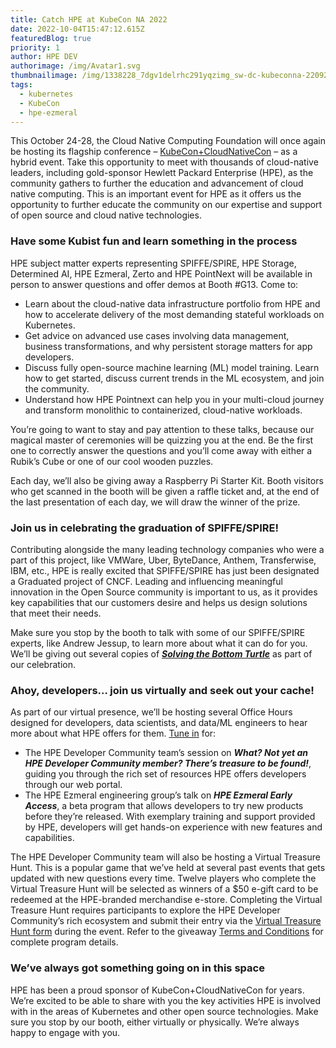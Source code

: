 ```yaml
---
title: Catch HPE at KubeCon NA 2022
date: 2022-10-04T15:47:12.615Z
featuredBlog: true
priority: 1
author: HPE DEV
authorimage: /img/Avatar1.svg
thumbnailimage: /img/1338228_7dgv1delrhc291yqzimg_sw-dc-kubeconna-220920-v1.jpg
tags:
  - kubernetes
  - KubeCon
  - hpe-ezmeral
---
```

This October 24-28, the Cloud Native Computing Foundation will once again be hosting its flagship conference – [KubeCon+CloudNativeCon](https://events.linuxfoundation.org/kubecon-cloudnativecon-north-america/) – as a hybrid event. Take this opportunity to meet with thousands of cloud-native leaders, including gold-sponsor Hewlett Packard Enterprise (HPE), as the community gathers to further the education and advancement of cloud native computing. This is an important event for HPE as it offers us the opportunity to further educate the community on our expertise and support of open source and cloud native technologies.

### Have some Kubist fun and learn something in the process

HPE subject matter experts representing SPIFFE/SPIRE, HPE Storage, Determined AI, HPE Ezmeral, Zerto and HPE PointNext will be available in person to answer questions and offer demos at Booth #G13. Come to:

* Learn about the cloud-native data infrastructure portfolio from HPE and how to accelerate delivery of the most demanding stateful workloads on Kubernetes.
* Get advice on advanced use cases involving data management, business transformations, and why persistent storage matters for app developers.
* Discuss fully open-source machine learning (ML) model training. Learn how to get started, discuss current trends in the ML ecosystem, and join the community.
* Understand how HPE Pointnext can help you in your multi-cloud journey and transform monolithic to containerized, cloud-native workloads.

You’re going to want to stay and pay attention to these talks, because our magical master of ceremonies will be quizzing you at the end. Be the first one to correctly answer the questions and you’ll come away with either a Rubik’s Cube or one of our cool wooden puzzles.

Each day, we’ll also be giving away a Raspberry Pi Starter Kit. Booth visitors who get scanned in the booth will be given a raffle ticket and, at the end of the last presentation of each day, we will draw the winner of the prize.

### Join us in celebrating the graduation of SPIFFE/SPIRE!

Contributing alongside the many leading technology companies who were a part of this project, like VMWare, Uber, ByteDance, Anthem, Transferwise, IBM, etc., HPE is really excited that SPIFFE/SPIRE has just been designated a Graduated project of CNCF. Leading and influencing meaningful innovation in the Open Source community is important to us, as it provides key capabilities that our customers desire and helps us design solutions that meet their needs.

Make sure you stop by the booth to talk with some of our SPIFFE/SPIRE experts, like Andrew Jessup, to learn more about what it can do for you. We’ll be giving out several copies of ***[Solving the Bottom Turtle](https://thebottomturtle.io/Solving-the-bottom-turtle-SPIFFE-SPIRE-Book.pdf)*** as part of our celebration.

### Ahoy, developers… join us virtually and seek out your cache!

As part of our virtual presence, we’ll be hosting several Office Hours designed for developers, data scientists, and data/ML engineers to hear more about what HPE offers for them. [Tune in](https://kubecon-cloudnativecon-na.com/virtual-exhibitor/?v4b4342b0f72f3260e37d74de68eab433fee0c641d933e76d52be7eb34b211371656f07b5a54b2e522db3ac7b27c7d555=068E4EDFD2D581C2C838CEEFD5F655754F523A6864305A1184BF01DD527B60FB0740D3F17B594A1732C891BBBA3213A8) for:

* The HPE Developer Community team’s session on ***What? Not yet an HPE Developer Community member? There’s treasure to be found!***, guiding you through the rich set of resources HPE offers developers through our web portal.
* The HPE Ezmeral engineering group’s talk on ***HPE Ezmeral Early Access***, a beta program that allows developers to try new products before they’re released. With exemplary training and support provided by HPE, developers will get hands-on experience with new features and capabilities.

The HPE Developer Community team will also be hosting a Virtual Treasure Hunt. This is a popular game that we’ve held at several past events that gets updated with new questions every time. Twelve players who complete the Virtual Treasure Hunt will be selected as winners of a $50 e-gift card to be redeemed at the HPE-branded merchandise e-store. Completing the Virtual Treasure Hunt requires participants to explore the HPE Developer Community’s rich ecosystem and submit their entry via the [Virtual Treasure Hunt form](https://bit.ly/kubecon-na-2022-hpedev-treasure-hunt) during the event. Refer to the giveaway [Terms and Conditions](https://developer.hpe.com/hackshack/treasurehunt-terms-conditions/) for complete program details.

### We’ve always got something going on in this space

HPE has been a proud sponsor of KubeCon+CloudNativeCon for years. We’re excited to be able to share with you the key activities HPE is involved with in the areas of Kubernetes and other open source technologies. Make sure you stop by our booth, either virtually or physically. We’re always happy to engage with you.